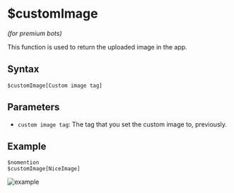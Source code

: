 # $customImage
*(for premium bots)*

This function is used to return the uploaded image in the app.

## Syntax
```
$customImage[Custom image tag]
```
## Parameters
- `custom image tag`: The tag that you set the custom image to, previously.
## Example
```
$nomention
$customImage[NiceImage]
```
![example](https://user-images.githubusercontent.com/69215413/126852524-dfcb237a-8283-43fd-9e17-8dd97bd9ed85.png)
